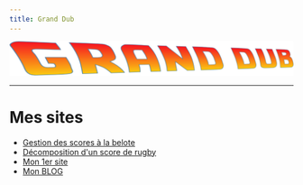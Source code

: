 ```yaml
---
title: Grand Dub
---
```


![Grand Dub](images/gd-logo-fontmeme-com.png)

---

Mes sites
=========

- [Gestion des scores à la belote](https://granddub.fr/belote/)
- [Décomposition d'un score de rugby](https://granddub.fr/rugby-score/)
- [Mon 1er site](https://granddub.fr/)
- [Mon BLOG](https://grand-dub.github.io/blog/)
